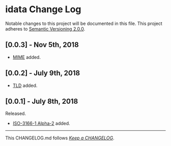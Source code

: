 #   idata Change Log

Notable changes to this project will be documented in this file. This project adheres to [Semantic Versioning 2.0.0](http://semver.org/).

##  [0.0.3] - Nov 5th, 2018

*   [MIME](./docs/mime.md) added.

##  [0.0.2] - July 9th, 2018

*   [TLD](./docs/tld.md) added.

##	[0.0.1] - July 8th, 2018

Released.
*   [ISO-3166-1 Alpha-2](./docs/iso-3166-1-alpha-2.md) added.

---
This CHANGELOG.md follows [*Keep a CHANGELOG*](http://keepachangelog.com/).
